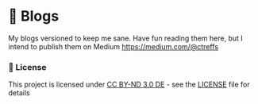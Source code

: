 # 📖 Blogs

My blogs versioned to keep me sane.
Have fun reading them here, but I intend to publish them on Medium <https://medium.com/@ctreffs>

### 🔏 License

This project is licensed under [CC BY-ND 3.0 DE](https://creativecommons.org/licenses/by-nd/3.0/de/) - see the [LICENSE](LICENSE) file for details
